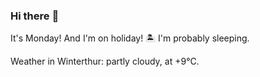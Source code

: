 ### Hi there :wave:

It's Monday! And I'm on holiday! :desert_island: I'm probably sleeping.

Weather in Winterthur: partly cloudy, at +9°C.
